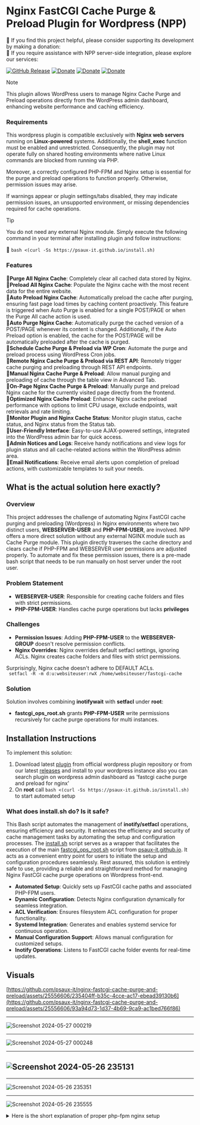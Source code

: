 # Nginx FastCGI Cache Purge & Preload Plugin for Wordpress (NPP)

🚀 If you find this project helpful, please consider supporting its development by making a donation:<br/>
🚀 If you require assistance with NPP server-side integration, please explore our services:

[![GitHub Release](https://img.shields.io/github/v/release/psaux-it/nginx-fastcgi-cache-purge-and-preload?logo=github)](https://github.com/psaux-it/nginx-fastcgi-cache-purge-and-preload/releases) [![Donate](https://img.shields.io/badge/Wordpress_SVN-v2.0.2-blue?style=flat&logo=wordpress)](https://wordpress.org/plugins/fastcgi-cache-purge-and-preload-nginx/) [![Donate](https://img.shields.io/badge/Donate-PayTR-blue?style=flat&logo=visa)](https://www.psauxit.com/nginx-fastcgi-cache-purge-preload-for-wordpress/) [![Donate](https://img.shields.io/badge/Check-Services-blue?style=flat&logo=Linux)](https://www.psauxit.com/nginx-fastcgi-cache-purge-preload-for-wordpress/)

> [!NOTE]
> This plugin allows WordPress users to manage Nginx Cache Purge and Preload operations directly from the WordPress admin dashboard, enhancing website performance and caching efficiency.

### Requirements

This wordpress plugin is compatible exclusively with **Nginx web servers** running on **Linux-powered** systems. Additionally, the **shell_exec** function must be enabled and unrestricted. Consequently, the plugin may not operate fully on shared hosting environments where native Linux commands are blocked from running via PHP.

Moreover, a correctly configured PHP-FPM and Nginx setup is essential for the purge and preload operations to function properly. Otherwise, permission issues may arise.

If warnings appear or plugin settings/tabs disabled, they may indicate permission issues, an unsupported environment, or missing dependencies required for cache operations.

> [!TIP]
> You do not need any external Nginx module. Simply execute the following command in your terminal after installing plugin and follow instructions:

💯 ```bash <(curl -Ss https://psaux-it.github.io/install.sh)```

### Features

🚀**Purge All Nginx Cache**: Completely clear all cached data stored by Nginx.<br/>
🚀**Preload All Nginx Cache**: Populate the Nginx cache with the most recent data for the entire website.<br/>
🚀**Auto Preload Nginx Cache**: Automatically preload the cache after purging, ensuring fast page load times by caching content proactively. This feature is triggered when Auto Purge is enabled for a single POST/PAGE or when the Purge All cache action is used.<br/>
🚀**Auto Purge Nginx Cache**: Automatically purge the cached version of a POST/PAGE whenever its content is changed. Additionally, if the Auto Preload option is enabled, the cache for the POST/PAGE will be automatically preloaded after the cache is purged.<br/>
🚀**Schedule Cache Purge & Preload via WP Cron**: Automate the purge and preload process using WordPress Cron jobs.<br/>
🚀**Remote Nginx Cache Purge & Preload via REST API**: Remotely trigger cache purging and preloading through REST API endpoints.<br/>
🚀**Manual Nginx Cache Purge & Preload**: Allow manual purging and preloading of cache through the table view in Advanced Tab.<br/>
🚀**On-Page Nginx Cache Purge & Preload**: Manually purge and preload Nginx cache for the currently visited page directly from the frontend.<br/>
🚀**Optimized Nginx Cache Preload**: Enhance Nginx cache preload performance with options to limit CPU usage, exclude endpoints, wait retrievals and rate limiting.<br/>
🚀**Monitor Plugin and Nginx Cache Status**: Monitor plugin status, cache status, and Nginx status from the Status tab.<br/>
🚀**User-Friendly Interface**: Easy-to-use AJAX-powered settings, integrated into the WordPress admin bar for quick access.<br/>
🚀**Admin Notices and Logs**: Receive handy notifications and view logs for plugin status and all cache-related actions within the WordPress admin area.<br/>
🚀**Email Notifications**: Receive email alerts upon completion of preload actions, with customizable templates to suit your needs.<br/>

## What is the actual solution here exactly?

### Overview

This project addresses the challenge of automating Nginx FastCGI cache purging and preloading (Wordpress) in Nginx environments where two distinct users, **WEBSERVER-USER** and **PHP-FPM-USER**, are involved. NPP offers a more direct solution without any external NGINX module such as Cache Purge module. This plugin directly traverses the cache directory and clears cache if PHP-FPM and WEBSERVER user permissions are adjusted properly. To automate and fix these permission issues, there is a pre-made bash script that needs to be run manually on host server under the root user.

### Problem Statement

- **WEBSERVER-USER**: Responsible for creating cache folders and files with strict permissions.
- **PHP-FPM-USER**: Handles cache purge operations but lacks **privileges**

### Challenges

- **Permission Issues**: Adding **PHP-FPM-USER** to the **WEBSERVER-GROUP** doesn't resolve permission conflicts.
- **Nginx Overrides**: Nginx overrides default setfacl settings, ignoring ACLs. Nginx creates cache folders and files with strict permissions.

Surprisingly, Nginx cache doesn't adhere to DEFAULT ACLs.<br/>
` setfacl -R -m d:u:websiteuser:rwX /home/websiteuser/fastcgi-cache`

### Solution

Solution involves combining **inotifywait** with **setfacl** under **root**:
- **fastcgi_ops_root.sh** grants **PHP-FPM-USER** write permissions recursively for cache purge operations for multi instances.

## Installation Instructions

To implement this solution:
1. Download latest [plugin](https://wordpress.org/plugins/fastcgi-cache-purge-and-preload-nginx/) from official wordpress plugin repository or from our latest [releases](https://github.com/psaux-it/nginx-fastcgi-cache-purge-preload-wordpress/releases/tag/v2.0.2) and install to your wordpress instance also you can search plugin on wordpress admin dashboard as 'fastcgi cache purge and preload for nginx'
2. On **root** call ```bash <(curl -Ss https://psaux-it.github.io/install.sh)``` to start automated setup

### What does install.sh do? Is it safe?

This Bash script automates the management of **inotify/setfacl** operations, ensuring efficiency and security. It enhances the efficiency and security of cache management tasks by automating the setup and configuration processes.
The [install.sh](https://github.com/psaux-it/psaux-it.github.io/blob/main/install.sh) script serves as a wrapper that facilitates the execution of the main [fastcgi_ops_root.sh](https://github.com/psaux-it/psaux-it.github.io/blob/main/fastcgi_ops_root.sh) script from [psaux-it.github.io](https://github.com/psaux-it/psaux-it.github.io). It acts as a convenient entry point for users to initiate the setup and configuration procedures seamlessly.
Rest assured, this solution is entirely safe to use, providing a reliable and straightforward method for managing Nginx FastCGI cache purge operations on Wordpress front-end.

- **Automated Setup**: Quickly sets up FastCGI cache paths and associated PHP-FPM users.
- **Dynamic Configuration**: Detects Nginx configuration dynamically for seamless integration.
- **ACL Verification**: Ensures filesystem ACL configuration for proper functionality.
- **Systemd Integration**: Generates and enables systemd service for continuous operation.
- **Manual Configuration Support**: Allows manual configuration for customized setups.
- **Inotify Operations**: Listens to FastCGI cache folder events for real-time updates.

## Visuals

[https://github.com/psaux-it/nginx-fastcgi-cache-purge-and-preload/assets/25556606/235404ff-b35c-4cce-ac17-ebead39130b6](https://github.com/psaux-it/nginx-fastcgi-cache-purge-and-preload/assets/25556606/93a94d73-1d37-4b69-9ca9-ac1bed766f86)

------
![Screenshot 2024-05-27 000219](https://github.com/psaux-it/nginx-fastcgi-cache-purge-and-preload/assets/25556606/b64873e3-e91b-4a97-a228-b88d58b1ed06)

------
![Screenshot 2024-05-27 000248](https://github.com/psaux-it/nginx-fastcgi-cache-purge-and-preload/assets/25556606/fca56b7c-a15d-4900-b958-ad44eb1fe19d)

------

![Screenshot 2024-05-26 235131](https://github.com/psaux-it/nginx-fastcgi-cache-purge-and-preload/assets/25556606/d13d3b8e-6829-414e-8d71-15f3c4a4f7ab)
---

---
![Screenshot 2024-05-26 235351](https://github.com/psaux-it/nginx-fastcgi-cache-purge-and-preload/assets/25556606/e76a6a69-0be0-4762-b17d-16803656e948)

---
![Screenshot 2024-05-26 235555](https://github.com/psaux-it/nginx-fastcgi-cache-purge-and-preload/assets/25556606/da2d37c9-1681-4c97-a4c7-2ca5d5f625dd)

<details>
  <summary>Here is the short explanation of proper php-fpm nginx setup</summary>
  
### Here is the short explanation of proper php-fpm nginx setup<br/>
#### PHP-FPM-USER (as known as the website user)
The PHP-FPM user should be a special user that you create for running your website, whether it is Magento, WordPress, or anything.

#### WEBSERVER-USER (as known as the webserver user)
NGINX must run with it own unprivileged user, which is **nginx** (RHEL-based systems) or **www-data** (Debian-based systems).

#### Connecting PHP-FPM-USER and WEBSERVER-USER
We must connect things up so that WEBSERVER-USER can read files that belong to the PHP-FPM-GROUP
This will allow us to control what WEBSERVER-USER can read or not, via group chmod permission bit.
##### IMPORTANT:
Granting additional group permissions to the "nginx/www-data" user can potentially introduce security risks due to the principle of least privilege. Your PHP-FPM-USER should never have sudo privileges, even if it's not listed in the sudoer list, as this can still pose security drawbacks. Therefore, we will set the website content's group permission to "g=rX" so that "nginx/www-data" can read all files and traverse all directories, but not write to them.

```
usermod -a -G PHP-FPM-GROUP WEBSERVER-USER
```
This reads as: add WEBSERVER-USER (nginx/www-data) to PHP-FPM-GROUP (websiteuser group).<br/>

```
chown -R PHP-FPM-USER:PHP-FPM-GROUP /home/websiteuser/websitefiles
```
Here is a simple rule: all the files should be owned by the PHP-FPM-USER and the PHP-FPM-GROUP:

```
chmod -R u=rwX,g=rX,o= /home/websiteuser/websitefiles
```
This translates to the following:

- PHP-FPM-USER can read, write all files, and read all directories
- PHP-FPM-GROUP (meantime WEBSERVER-USER) can read all files and traverse all directories, but not write
- All other users cannot read or write anything

#### PHP-FPM POOL SETTINGS
```../fpm-php/fpm.d/websiteuser.conf```

```
[websiteuser.com]
user = PHP-FPM-USER
group = PHP-FPM-GROUP
listen.owner = WEBSERVER-USER
listen.group = WEBSERVER-GROUP
listen.mode = 0660
listen = /var/run/php-fcgi-websiteuser.sock
```
This is proper php-fpm nginx setup example.

</details>
